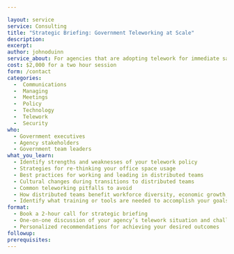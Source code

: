 ```yaml
---

layout: service
service: Consulting
title: "Strategic Briefing: Government Teleworking at Scale"
description: 
excerpt: 
author: johnoduinn
service_about: For agencies that are adopting telework for immediate safety considerations — or considering the benefits of extended teleworking at scale — there are many practical questions about operations, communications, and implementation. We apply years of experience with distributed teams and serving government to provide personalized recommendations for your agency’s telework goals and next steps. Ask us anything!
cost: $2,000 for a two hour session
form: /contact
categories:
  -  Communications
  -  Managing
  -  Meetings
  -  Policy
  -  Technology
  -  Telework
  -  Security
who:
  - Government executives
  - Agency stakeholders
  - Government team leaders
what_you_learn:
  - Identify strengths and weaknesses of your telework policy
  - Strategies for re-thinking your office space usage
  - Best practices for working and leading in distributed teams
  - Cultural changes during transitions to distributed teams
  - Common teleworking pitfalls to avoid
  - How distributed teams benefit workforce diversity, economic growth, and disaster planning
  - Identify what training or tools are needed to accomplish your goals
format:
  - Book a 2-hour call for strategic briefing
  - One-on-one discussion of your agency’s telework situation and challenges
  - Personalized recommendations for achieving your desired outcomes
followup:
prerequisites: 
---
```

